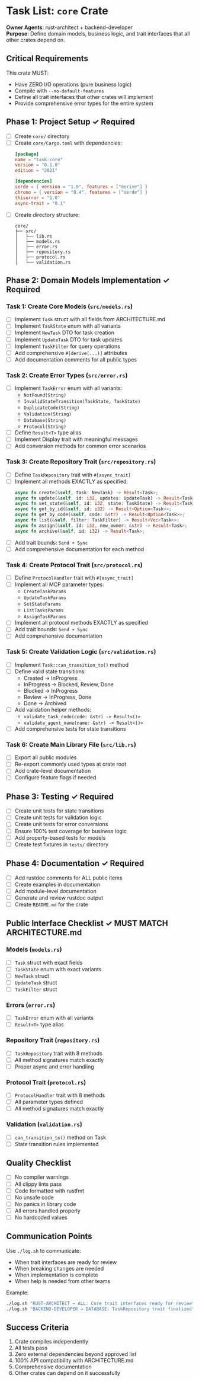 # Task List: `core` Crate

**Owner Agents**: rust-architect + backend-developer  
**Purpose**: Define domain models, business logic, and trait interfaces that all other crates depend on.

## Critical Requirements

This crate MUST:
- Have ZERO I/O operations (pure business logic)
- Compile with `--no-default-features`
- Define all trait interfaces that other crates will implement
- Provide comprehensive error types for the entire system

## Phase 1: Project Setup ✓ Required

- [ ] Create `core/` directory
- [ ] Create `core/Cargo.toml` with dependencies:
  ```toml
  [package]
  name = "task-core"
  version = "0.1.0"
  edition = "2021"

  [dependencies]
  serde = { version = "1.0", features = ["derive"] }
  chrono = { version = "0.4", features = ["serde"] }
  thiserror = "1.0"
  async-trait = "0.1"
  ```
- [ ] Create directory structure:
  ```
  core/
  ├── src/
  │   ├── lib.rs
  │   ├── models.rs
  │   ├── error.rs
  │   ├── repository.rs
  │   ├── protocol.rs
  │   └── validation.rs
  ```

## Phase 2: Domain Models Implementation ✓ Required

### Task 1: Create Core Models (`src/models.rs`)
- [ ] Implement `Task` struct with all fields from ARCHITECTURE.md
- [ ] Implement `TaskState` enum with all variants
- [ ] Implement `NewTask` DTO for task creation
- [ ] Implement `UpdateTask` DTO for task updates
- [ ] Implement `TaskFilter` for query operations
- [ ] Add comprehensive `#[derive(...)]` attributes
- [ ] Add documentation comments for all public types

### Task 2: Create Error Types (`src/error.rs`)
- [ ] Implement `TaskError` enum with all variants:
  - `NotFound(String)`
  - `InvalidStateTransition(TaskState, TaskState)`
  - `DuplicateCode(String)`
  - `Validation(String)`
  - `Database(String)`
  - `Protocol(String)`
- [ ] Define `Result<T>` type alias
- [ ] Implement Display trait with meaningful messages
- [ ] Add conversion methods for common error scenarios

### Task 3: Create Repository Trait (`src/repository.rs`)
- [ ] Define `TaskRepository` trait with `#[async_trait]`
- [ ] Implement all methods EXACTLY as specified:
  ```rust
  async fn create(&self, task: NewTask) -> Result<Task>;
  async fn update(&self, id: i32, updates: UpdateTask) -> Result<Task>;
  async fn set_state(&self, id: i32, state: TaskState) -> Result<Task>;
  async fn get_by_id(&self, id: i32) -> Result<Option<Task>>;
  async fn get_by_code(&self, code: &str) -> Result<Option<Task>>;
  async fn list(&self, filter: TaskFilter) -> Result<Vec<Task>>;
  async fn assign(&self, id: i32, new_owner: &str) -> Result<Task>;
  async fn archive(&self, id: i32) -> Result<Task>;
  ```
- [ ] Add trait bounds: `Send + Sync`
- [ ] Add comprehensive documentation for each method

### Task 4: Create Protocol Trait (`src/protocol.rs`)
- [ ] Define `ProtocolHandler` trait with `#[async_trait]`
- [ ] Implement all MCP parameter types:
  - `CreateTaskParams`
  - `UpdateTaskParams`
  - `SetStateParams`
  - `ListTasksParams`
  - `AssignTaskParams`
- [ ] Implement all protocol methods EXACTLY as specified
- [ ] Add trait bounds: `Send + Sync`
- [ ] Add comprehensive documentation

### Task 5: Create Validation Logic (`src/validation.rs`)
- [ ] Implement `Task::can_transition_to()` method
- [ ] Define valid state transitions:
  - Created → InProgress
  - InProgress → Blocked, Review, Done
  - Blocked → InProgress
  - Review → InProgress, Done
  - Done → Archived
- [ ] Add validation helper methods:
  - `validate_task_code(code: &str) -> Result<()>`
  - `validate_agent_name(name: &str) -> Result<()>`
- [ ] Add comprehensive tests for state transitions

### Task 6: Create Main Library File (`src/lib.rs`)
- [ ] Export all public modules
- [ ] Re-export commonly used types at crate root
- [ ] Add crate-level documentation
- [ ] Configure feature flags if needed

## Phase 3: Testing ✓ Required

- [ ] Create unit tests for state transitions
- [ ] Create unit tests for validation logic
- [ ] Create unit tests for error conversions
- [ ] Ensure 100% test coverage for business logic
- [ ] Add property-based tests for models
- [ ] Create test fixtures in `tests/` directory

## Phase 4: Documentation ✓ Required

- [ ] Add rustdoc comments for ALL public items
- [ ] Create examples in documentation
- [ ] Add module-level documentation
- [ ] Generate and review rustdoc output
- [ ] Create `README.md` for the crate

## Public Interface Checklist ✓ MUST MATCH ARCHITECTURE.md

### Models (`models.rs`)
- [ ] `Task` struct with exact fields
- [ ] `TaskState` enum with exact variants
- [ ] `NewTask` struct
- [ ] `UpdateTask` struct
- [ ] `TaskFilter` struct

### Errors (`error.rs`)
- [ ] `TaskError` enum with all variants
- [ ] `Result<T>` type alias

### Repository Trait (`repository.rs`)
- [ ] `TaskRepository` trait with 8 methods
- [ ] All method signatures match exactly
- [ ] Proper async and error handling

### Protocol Trait (`protocol.rs`)
- [ ] `ProtocolHandler` trait with 8 methods
- [ ] All parameter types defined
- [ ] All method signatures match exactly

### Validation (`validation.rs`)
- [ ] `can_transition_to()` method on Task
- [ ] State transition rules implemented

## Quality Checklist

- [ ] No compiler warnings
- [ ] All clippy lints pass
- [ ] Code formatted with rustfmt
- [ ] No unsafe code
- [ ] No panics in library code
- [ ] All errors handled properly
- [ ] No hardcoded values

## Communication Points

Use `./log.sh` to communicate:
- When trait interfaces are ready for review
- When breaking changes are needed
- When implementation is complete
- When help is needed from other teams

Example:
```bash
./log.sh "RUST-ARCHITECT → ALL: Core trait interfaces ready for review"
./log.sh "BACKEND-DEVELOPER → DATABASE: TaskRepository trait finalized"
```

## Success Criteria

1. Crate compiles independently
2. All tests pass
3. Zero external dependencies beyond approved list
4. 100% API compatibility with ARCHITECTURE.md
5. Comprehensive documentation
6. Other crates can depend on it successfully